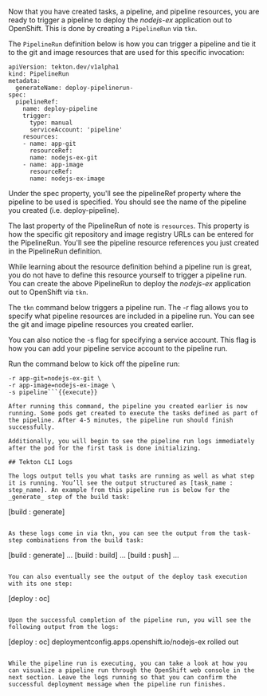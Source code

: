 Now that you have created tasks, a pipeline, and pipeline resources, you are ready to trigger a pipeline to deploy the _nodejs-ex_ application out to OpenShift. This is done by creating a `PipelineRun` via `tkn`.

The `PipelineRun` definition below is how you can trigger a pipeline and tie it to the git and image resources that are used for this specific invocation:

```
apiVersion: tekton.dev/v1alpha1
kind: PipelineRun
metadata:
  generateName: deploy-pipelinerun-
spec:
  pipelineRef:
    name: deploy-pipeline
    trigger:
      type: manual
      serviceAccount: 'pipeline'
    resources:
    - name: app-git
      resourceRef:
      name: nodejs-ex-git
    - name: app-image
      resourceRef:
      name: nodejs-ex-image
```

Under the spec property, you'll see the pipelineRef property where the pipeline to be used is specified. You should see the name of the pipeline you created (i.e. deploy-pipeline).

The last property of the PipelineRun of note is `resources`. This property is how the specific git repository and image registry URLs can be entered for the PipelineRun. You'll see the pipeline resource references you just created in the PipelineRun definition.

While learning about the resource definition behind a pipeline run is great, you do not have to define this resource yourself to trigger a pipeline run. You can create the above PipelineRun to deploy the _nodejs-ex_ application out to OpenShift via `tkn`.

The `tkn` command below triggers a pipeline run. The -r flag allows you to specify what pipeline resources are included in a pipeline run. You can see the git and image pipeline resources you created earlier.

You can also notice the -s flag for specifying a service account. This flag is how you can add your pipeline service account to the pipeline run.

Run the command below to kick off the pipeline run:

```tkn pipeline start deploy-pipeline \
-r app-git=nodejs-ex-git \
-r app-image=nodejs-ex-image \
-s pipeline```{{execute}}

After running this command, the pipeline you created earlier is now running. Some pods get created to execute the tasks defined as part of the pipeline. After 4-5 minutes, the pipeline run should finish successfully.

Additionally, you will begin to see the pipeline run logs immediately after the pod for the first task is done initializing.

## Tekton CLI Logs

The logs output tells you what tasks are running as well as what step it is running. You’ll see the output structured as [task_name : step_name]. An example from this pipeline run is below for the _generate_ step of the build task:

```
[build : generate]
```

As these logs come in via tkn, you can see the output from the task-step combinations from the build task:

```
[build : generate]
...
[build : build]
...
[build : push]
...
```

You can also eventually see the output of the deploy task execution with its one step:

```
[deploy : oc]
```

Upon the successful completion of the pipeline run, you will see the following output from the logs:

```
[deploy : oc] deploymentconfig.apps.openshift.io/nodejs-ex rolled out
```

While the pipeline run is executing, you can take a look at how you can visualize a pipeline run through the OpenShift web console in the next section. Leave the logs running so that you can confirm the successful deployment message when the pipeline run finishes.